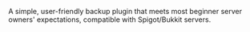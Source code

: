 A simple, user-friendly backup plugin that meets most beginner server owners' expectations, compatible with Spigot/Bukkit servers.
